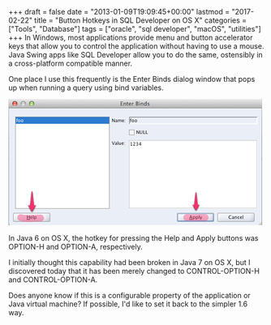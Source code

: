 +++
draft       = false
date        = "2013-01-09T19:09:45+00:00"
lastmod     = "2017-02-22"
title       = "Button Hotkeys in SQL Developer on OS X"
categories  = ["Tools", "Database"]
tags        = ["oracle", "sql developer", "macOS", "utilities"]
+++
In Windows, most applications provide menu and button accelerator keys that allow you to control the application without having to use a mouse. Java Swing apps like SQL Developer allow you to do the same, ostensibly in a cross-platform compatible manner. 

One place I use this frequently is the Enter Binds dialog window that pops up when running a query using bind variables. 

![](/img/2013-01-09-button-hotkeys-in-sql-developer-on-os-x/f953827dc3e74e57df43fd0e48ff22b40ce119efaa74ce3712fd989522b02a6f.png)

In Java 6 on OS X, the hotkey for pressing the Help and Apply buttons was OPTION-H and OPTION-A, respectively.

I initially thought this capability had been broken in Java 7 on OS X, but I discovered today that it has been merely changed to CONTROL-OPTION-H and CONTROL-OPTION-A. 

Does anyone know if this is a configurable property of the application or Java virtual machine? If possible, I'd like to set it back to the simpler 1.6 way.